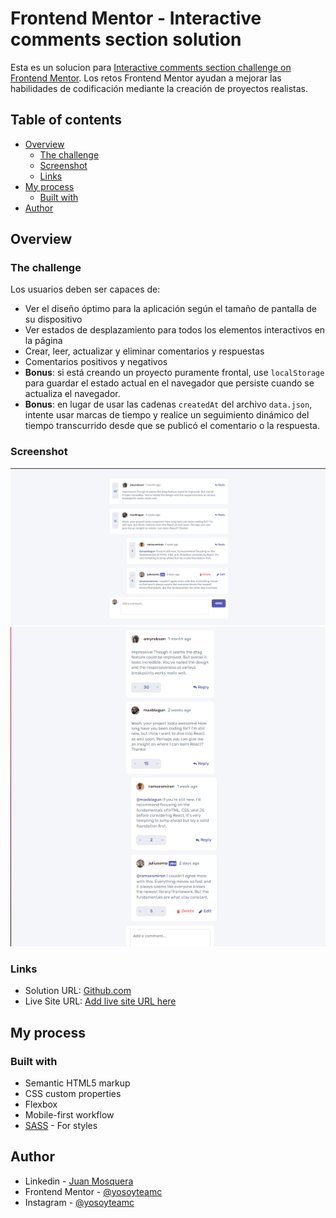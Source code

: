# Frontend Mentor - Interactive comments section solution

Esta es un solucion para [Interactive comments section challenge on Frontend Mentor](https://www.frontendmentor.io/challenges/interactive-comments-section-iG1RugEG9). Los retos Frontend Mentor ayudan a mejorar las habilidades de codificación mediante la creación de proyectos realistas.

## Table of contents

- [Overview](#overview)
  - [The challenge](#the-challenge)
  - [Screenshot](#screenshot)
  - [Links](#links)
- [My process](#my-process)
  - [Built with](#built-with)
- [Author](#author)


## Overview

### The challenge

Los usuarios deben ser capaces de:

- Ver el diseño óptimo para la aplicación según el tamaño de pantalla de su dispositivo
- Ver estados de desplazamiento para todos los elementos interactivos en la página
- Crear, leer, actualizar y eliminar comentarios y respuestas
- Comentarios positivos y negativos
- **Bonus**: si está creando un proyecto puramente frontal, use `localStorage` para guardar el estado actual en el navegador que persiste cuando se actualiza el navegador.
- **Bonus**: en lugar de usar las cadenas `createdAt` del archivo `data.json`, intente usar marcas de tiempo y realice un seguimiento dinámico del tiempo transcurrido desde que se publicó el comentario o la respuesta.

### Screenshot

![](./screenshot1.png)
![](./screenshot2.png)


### Links

- Solution URL: [Github.com](https://github.com/Yosoyteamc/interactive-comments-section-main.git)
- Live Site URL: [Add live site URL here](https://your-live-site-url.com)

## My process

### Built with

- Semantic HTML5 markup
- CSS custom properties
- Flexbox
- Mobile-first workflow
- [SASS](https://sass-lang.com) - For styles


## Author

- Linkedin - [Juan Mosquera](https://www.linkedin.com/in/juanmosquera98/)
- Frontend Mentor - [@yosoyteamc](https://www.frontendmentor.io/profile/Yosoyteamc)
- Instagram - [@yosoyteamc](https://www.instagram.com/yosoyteamc/)

